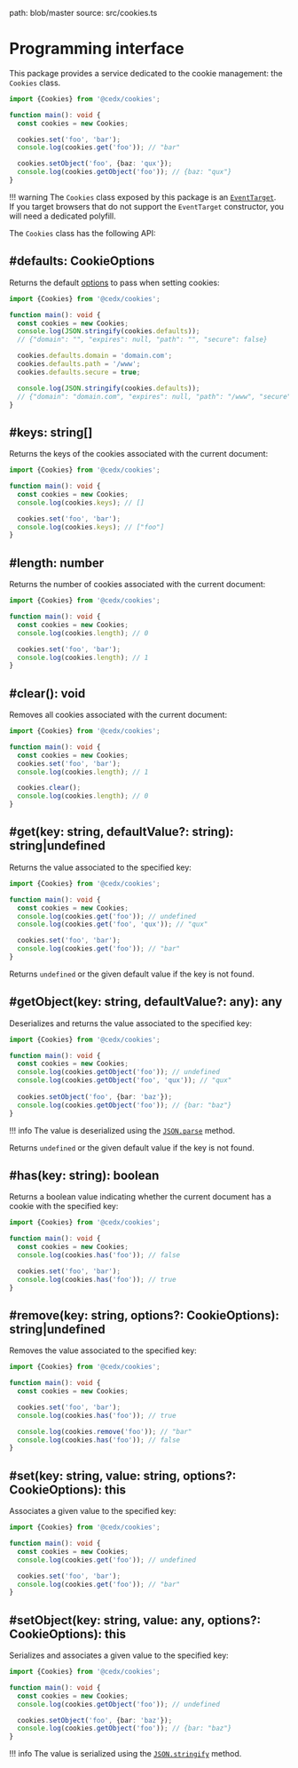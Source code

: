 path: blob/master
source: src/cookies.ts

# Programming interface
This package provides a service dedicated to the cookie management: the `Cookies` class.

```typescript
import {Cookies} from '@cedx/cookies';

function main(): void {
  const cookies = new Cookies;

  cookies.set('foo', 'bar');
  console.log(cookies.get('foo')); // "bar"

  cookies.setObject('foo', {baz: 'qux'});
  console.log(cookies.getObject('foo')); // {baz: "qux"}
}
```

!!! warning
    The `Cookies` class exposed by this package is an [`EventTarget`](https://developer.mozilla.org/en-US/docs/Web/API/EventTarget).  
    If you target browsers that do not support the `EventTarget` constructor, you will need
    a dedicated polyfill.  

The `Cookies` class has the following API:

## **#defaults**: CookieOptions
Returns the default [options](options.md) to pass when setting cookies:

```typescript
import {Cookies} from '@cedx/cookies';

function main(): void {
  const cookies = new Cookies;
  console.log(JSON.stringify(cookies.defaults));
  // {"domain": "", "expires": null, "path": "", "secure": false}

  cookies.defaults.domain = 'domain.com';
  cookies.defaults.path = '/www';
  cookies.defaults.secure = true;

  console.log(JSON.stringify(cookies.defaults));
  // {"domain": "domain.com", "expires": null, "path": "/www", "secure": true}
}
```

## **#keys**: string[]
Returns the keys of the cookies associated with the current document:

```typescript
import {Cookies} from '@cedx/cookies';

function main(): void {
  const cookies = new Cookies;
  console.log(cookies.keys); // []

  cookies.set('foo', 'bar');
  console.log(cookies.keys); // ["foo"]
}
```

## **#length**: number
Returns the number of cookies associated with the current document:

```typescript
import {Cookies} from '@cedx/cookies';

function main(): void {
  const cookies = new Cookies;
  console.log(cookies.length); // 0

  cookies.set('foo', 'bar');
  console.log(cookies.length); // 1
}
```

## **#clear**(): void
Removes all cookies associated with the current document:

```typescript
import {Cookies} from '@cedx/cookies';

function main(): void {
  const cookies = new Cookies;
  cookies.set('foo', 'bar');
  console.log(cookies.length); // 1

  cookies.clear();
  console.log(cookies.length); // 0
}
```

## **#get**(key: string, defaultValue?: string): string|undefined
Returns the value associated to the specified key:

```typescript
import {Cookies} from '@cedx/cookies';

function main(): void {
  const cookies = new Cookies;
  console.log(cookies.get('foo')); // undefined
  console.log(cookies.get('foo', 'qux')); // "qux"

  cookies.set('foo', 'bar');
  console.log(cookies.get('foo')); // "bar"
}
```

Returns `undefined` or the given default value if the key is not found.

## **#getObject**(key: string, defaultValue?: any): any
Deserializes and returns the value associated to the specified key:

```typescript
import {Cookies} from '@cedx/cookies';

function main(): void {
  const cookies = new Cookies;
  console.log(cookies.getObject('foo')); // undefined
  console.log(cookies.getObject('foo', 'qux')); // "qux"
  
  cookies.setObject('foo', {bar: 'baz'});
  console.log(cookies.getObject('foo')); // {bar: "baz"}
}
```

!!! info
    The value is deserialized using the [`JSON.parse`](https://developer.mozilla.org/en-US/docs/Web/JavaScript/Reference/Global_Objects/JSON/parse) method.

Returns `undefined` or the given default value if the key is not found.

## **#has**(key: string): boolean
Returns a boolean value indicating whether the current document has a cookie with the specified key:

```typescript
import {Cookies} from '@cedx/cookies';

function main(): void {
  const cookies = new Cookies;
  console.log(cookies.has('foo')); // false

  cookies.set('foo', 'bar');
  console.log(cookies.has('foo')); // true
}
```

## **#remove**(key: string, options?: CookieOptions): string|undefined
Removes the value associated to the specified key:

```typescript
import {Cookies} from '@cedx/cookies';

function main(): void {
  const cookies = new Cookies;

  cookies.set('foo', 'bar');
  console.log(cookies.has('foo')); // true

  console.log(cookies.remove('foo')); // "bar"
  console.log(cookies.has('foo')); // false
}
```

## **#set**(key: string, value: string, options?: CookieOptions): this
Associates a given value to the specified key:

```typescript
import {Cookies} from '@cedx/cookies';

function main(): void {
  const cookies = new Cookies;
  console.log(cookies.get('foo')); // undefined

  cookies.set('foo', 'bar');
  console.log(cookies.get('foo')); // "bar"
}
```

## **#setObject**(key: string, value: any, options?: CookieOptions): this
Serializes and associates a given value to the specified key:

```typescript
import {Cookies} from '@cedx/cookies';

function main(): void {
  const cookies = new Cookies;
  console.log(cookies.getObject('foo')); // undefined

  cookies.setObject('foo', {bar: 'baz'});
  console.log(cookies.getObject('foo')); // {bar: "baz"}
}
```

!!! info
    The value is serialized using the [`JSON.stringify`](https://developer.mozilla.org/en-US/docs/Web/JavaScript/Reference/Global_Objects/JSON/stringify) method.
